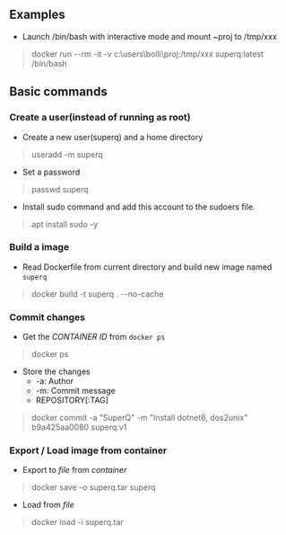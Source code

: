 ## Examples

* Launch /bin/bash with interactive mode and mount ~proj to /tmp/xxx  
> docker run --rm -it -v c:\users\bolli\proj:/tmp/xxx superq:latest /bin/bash

## Basic commands

### Create a user(instead of running as root)

* Create a new user(superq) and a home directory
> useradd -m superq

* Set a password
> passwd superq

* Install sudo command and add this account to the sudoers file.
> apt install sudo -y

### Build a image

* Read Dockerfile from current directory and build new image named `superq`
> docker build -t superq . --no-cache

### Commit changes

* Get the *CONTAINER ID* from `docker ps`
> docker ps  

* Store the changes 
  * -a: Author
  * -m: Commit message
  * REPOSITORY[:TAG]
> docker commit -a "SuperQ" -m "Install dotnet6, dos2unix" b9a425aa0080 superq:v1

### Export / Load image from container

* Export to *file* from *container*
> docker save -o superq.tar superq

* Load from *file*
> docker load -i superq.tar

